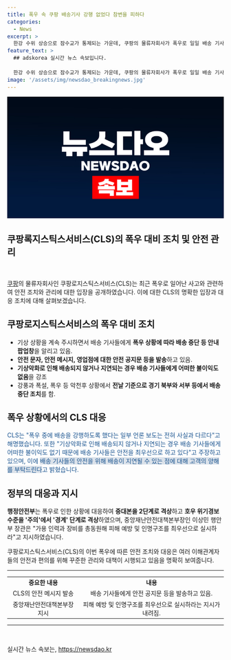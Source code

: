 ```yaml
---
title: 폭우 속 쿠팡 배송기사 강행 없었다 참변을 피하다
categories:
  - News
excerpt: >
  한강 수위 상승으로 잠수교가 통제되는 가운데, 쿠팡의 물류자회사가 폭우로 일일 배송 기사가 사망한 사고와 관련해 논란이 일고 있다. 이에 대응하여 기상 상황을 주시하고 안전 조처를 취하고 있으며, 기사들의 안전을 최우선으로 하고 있음을 강조했다. 또한, 중앙재난안전대책본부장은 피해 예방 및 인명구조를 최우선으로 하라고 지시했다. 폭우로 중단된 배송은 기사들의 안전을 위해 양해 부탁하는 바이다.
feature_text: >
  ## adskorea 실시간 뉴스 속보입니다.

  한강 수위 상승으로 잠수교가 통제되는 가운데, 쿠팡의 물류자회사가 폭우로 일일 배송 기사가 사망한 사고와 관련해 논란이 일고 있다. 이에 대응하여 기상 상황을 주시하고 안전 조처를 취하고 있으며, 기사들의 안전을 최우선으로 하고 있음을 강조했다. 또한, 중앙재난안전대책본부장은 피해 예방 및 인명구조를 최우선으로 하라고 지시했다. 폭우로 중단된 배송은 기사들의 안전을 위해 양해 부탁하는 바이다.
image: '/assets/img/newsdao_breakingnews.jpg'
---
```


<p><img src="/assets/img/newsdao_breakingnews.jpg" alt="adskorea 속보" /></p>

<h2>쿠팡록지스틱스서비스(CLS)의 폭우 대비 조치 및 안전 관리</h2>

<p data-ke-size="size16">&nbsp;</p>

<p><a href="https://www.google.com/">쿠팡</a>의 물류자회사인 쿠팡로지스틱스서비스(CLS)는 최근 폭우로 일어난 사고와 관련하여 안전 조치와 관리에 대한 입장을 공개하였습니다. 이에 대한 CLS의 명확한 입장과 대응 조치에 대해 살펴보겠습니다.</p>

<h2 data-ke-size="size26">쿠팡로지스틱스서비스의 폭우 대비 조치</h2>

<ul>
    <li>기상 상황을 계속 주시하면서 배송 기사들에게 <b>폭우 상황에 따라 배송 중단 등 안내 팝업창</b>을 알리고 있음.</li>
    <li><b>안전 문자, 안전 메시지, 영업점에 대한 안전 공지문 등을 발송</b>하고 있음.</li>
    <li><b>기상악화로 인해 배송되지 않거나 지연되는 경우 배송 기사들에게 어떠한 불이익도 없음</b>을 강조</li>
    <li>강풍과 폭설, 폭우 등 악천후 상황에서 <b>전날 기준으로 경기 북부와 서부 등에서 배송 중단 조치</b>를 함.</li>
</ul>

<h2 data-ke-size="size26">폭우 상황에서의 CLS 대응</h2>

<p><span style="color: #1a5490;">CLS는 "폭우 중에 배송을 강행하도록 했다는 일부 언론 보도는 전혀 사실과 다르다"고 해명했습니다. 또한 "기상악화로 인해 배송되지 않거나 지연되는 경우 배송 기사들에게 어떠한 불이익도 없기 때문에 배송 기사들은 안전을 최우선으로 하고 있다"고 주장하고 있으며, 이에 <span style="background-color: #21538527;">배송 기사들의 안전을 위해 배송이 지연될 수 있는 점에 대해 고객의 양해를 부탁드린다</span>고 밝혔습니다.</span></p>

<h2 data-ke-size="size26">정부의 대응과 지시</h2>

<p><b>행정안전부</b>는 폭우로 인한 상황에 대응하여 <b>중대본을 2단계로 격상</b>하고 <b>호우 위기경보 수준을 '주의'에서 '경계' 단계로 격상</b>하였으며, 중앙재난안전대책본부장인 이상민 행안부 장관은 "가용 인력과 장비를 총동원해 피해 예방 및 인명구조를 최우선으로 실시하라"고 지시하였습니다.</p>

<p>쿠팡로지스틱스서비스(CLS)의 이번 폭우에 따른 안전 조치와 대응은 여러 이해관계자들의 안전과 편의를 위해 꾸준한 관리와 대책이 시행되고 있음을 명확히 보여줍니다.</p>

<hr>

<table>
<tbody>
<tr>
<td style="text-align: center; height: 17px;"><b>중요한 내용</b></td>
<td style="text-align: center; height: 17px;"><b>내용</b></td>
</tr>
<tr>
<td style="text-align: center; height: 17px;">CLS의 안전 메시지 발송</td>
<td style="text-align: center; height: 17px;">배송 기사들에게 안전 공지문 등을 발송하고 있음.</td>
</tr>
<tr>
<td style="text-align: center; height: 17px;">중앙재난안전대책본부장 지시</td>
<td style="text-align: center; height: 17px;">피해 예방 및 인명구조를 최우선으로 실시하라는 지시가 내려짐.</td>
</tr>
</tbody>
</table>

<hr>

<p data-ke-size="size16">&nbsp;</p>
실시간 뉴스 속보는, <a href="https://newsdao.kr" rel="dofollow">https://newsdao.kr</a>



